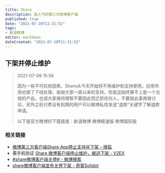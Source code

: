 ```yaml
---
title: Share
description: 高人气的第三方微博客户端
published: true
date: "2021-07-10T11:31:52"
tags:
- 新浪微博
editor: markdown
dateCreated: "2021-07-10T11:31:52"
---
```


## 下架并停止维护

> 2021-07-09 15:58
>
> 因为一些不可抗拒因素，Share从今天开始将不再维护和支持使用，应用市场也做了下线处理，谢谢大家一直以来的支持，但是这始终算不上是一个合规的产品，也请大家保持理智不要因此而迁怒任何人，不要就此事再做讨论，另外之前付费没有到期的用户可以微博私信发送“退款“关键字了解退款申请。
>
> 以下是官方微博的下载链接：新浪微博 微博极速版 微博国际版

### 相关链接

+ [微博第三方客户端Share App停止支持并下架 - 搜狐](https://web.archive.org/web/20210710031517/https://www.sohu.com/a/476531700_100117963)
+ 需手机验证 [Share 微博客户端停止维护，被迫下架 - V2EX](https://archive.is/kcgt0 "https://www.v2ex.com/t/788586")
+ [\#share微博客户端关停# - 微博搜索](https://archive.is/ts9HR "https://s.weibo.com/weibo?q=%23share微博客户端关停%23")
+ [share微博客户端宣布关停下架 - 奇客Solidot](https://web.archive.org/web/20210710031421/https://www.solidot.org/story?sid=68243)
